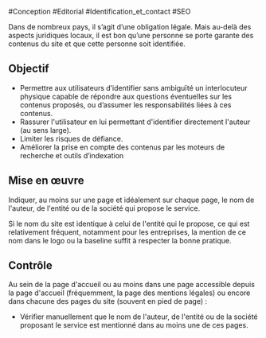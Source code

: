 
#Conception #Editorial #Identification_et_contact #SEO

Dans de nombreux pays, il s’agit d’une obligation légale. Mais au-delà des aspects juridiques locaux, il est bon qu’une personne se porte garante des contenus du site et que cette personne soit identifiée.

Objectif
--------

*   Permettre aux utilisateurs d’identifier sans ambiguïté un interlocuteur physique capable de répondre aux questions éventuelles sur les contenus proposés, ou d’assumer les responsabilités liées à ces contenus.
*   Rassurer l'utilisateur en lui permettant d'identifier directement l'auteur (au sens large).
*   Limiter les risques de défiance.
*   Améliorer la prise en compte des contenus par les moteurs de recherche et outils d’indexation

Mise en œuvre
-------------

Indiquer, au moins sur une page et idéalement sur chaque page, le nom de l'auteur, de l'entité ou de la société qui propose le service.

Si le nom du site est identique à celui de l'entité qui le propose, ce qui est relativement fréquent, notamment pour les entreprises, la mention de ce nom dans le logo ou la baseline suffit à respecter la bonne pratique.

Contrôle
--------

Au sein de la page d'accueil ou au moins dans une page accessible depuis la page d'accueil (fréquemment, la page des mentions légales) ou encore dans chacune des pages du site (souvent en pied de page) :

*   Vérifier manuellement que le nom de l'auteur, de l'entité ou de la société proposant le service est mentionné dans au moins une de ces pages.
